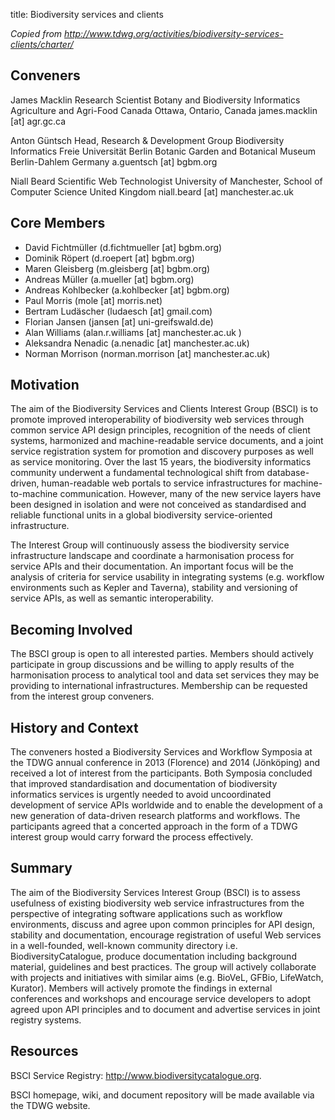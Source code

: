 title: Biodiversity services and clients

_Copied from <http://www.tdwg.org/activities/biodiversity-services-clients/charter/>_

## Conveners

James Macklin
Research Scientist
Botany and Biodiversity Informatics
Agriculture and Agri-Food Canada
Ottawa, Ontario, Canada
james.macklin [at] agr.gc.ca

Anton Güntsch
Head, Research & Development Group Biodiversity Informatics
Freie Universität Berlin
Botanic Garden and Botanical Museum Berlin-Dahlem
Germany
a.guentsch [at] bgbm.org

Niall Beard
Scientific Web Technologist
University of Manchester, School of Computer Science
United Kingdom
niall.beard [at] manchester.ac.uk

## Core Members

* David Fichtmüller (d.fichtmueller [at] bgbm.org)
* Dominik Röpert (d.roepert [at] bgbm.org)
* Maren Gleisberg (m.gleisberg [at] bgbm.org)
* Andreas Müller (a.mueller [at] bgbm.org)
* Andreas Kohlbecker (a.kohlbecker [at] bgbm.org)
* Paul Morris (mole [at] morris.net)
* Bertram Ludäscher (ludaesch [at] gmail.com)
* Florian Jansen (jansen [at] uni-greifswald.de)
* Alan Williams (alan.r.williams [at] manchester.ac.uk )
* Aleksandra Nenadic (a.nenadic [at] manchester.ac.uk)
* Norman Morrison (norman.morrison [at] manchester.ac.uk)

## Motivation

The aim of the Biodiversity Services and Clients Interest Group (BSCI) is to promote improved interoperability of biodiversity web services through common service API design principles, recognition of the needs of client systems, harmonized and machine-readable service documents, and a joint service registration system for promotion and discovery purposes as well as service monitoring. Over the last 15 years, the biodiversity informatics community underwent a fundamental technological shift from database-driven, human-readable web portals to service infrastructures for machine-to-machine communication. However, many of the new service layers have been designed in isolation and were not conceived as standardised and reliable functional units in a global biodiversity service-oriented infrastructure.

The Interest Group will continuously assess the biodiversity service infrastructure landscape and coordinate a harmonisation process for service APIs and their documentation. An important focus will be the analysis of criteria for service usability in integrating systems (e.g. workflow environments such as Kepler and Taverna), stability and versioning of service APIs, as well as semantic interoperability.

## Becoming Involved

The BSCI group is open to all interested parties. Members should actively participate in group discussions and be willing to apply results of the harmonisation process to analytical tool and data set services they may be providing to international infrastructures. Membership can be requested from the interest group conveners.

## History and Context

The conveners hosted a Biodiversity Services and Workflow Symposia at the TDWG annual conference in 2013 (Florence) and 2014 (Jönköping) and received a lot of interest from the participants. Both Symposia concluded that improved standardisation and documentation of biodiversity informatics services is urgently needed to avoid uncoordinated development of service APIs worldwide and to enable the development of a new generation of data-driven research platforms and workflows. The participants agreed that a concerted approach in the form of a TDWG interest group would carry forward the process effectively.

## Summary

The aim of the Biodiversity Services Interest Group (BSCI) is to assess usefulness of existing biodiversity web service infrastructures from the perspective of integrating software applications such as workflow environments, discuss and agree upon common principles for API design, stability and documentation,  encourage registration of useful Web services in a well-founded, well-known community directory i.e. BiodiversityCatalogue, produce documentation including  background material, guidelines and best practices. The group will actively collaborate with projects and initiatives with similar aims (e.g. BioVeL, GFBio, LifeWatch, Kurator). Members will actively promote the findings in external conferences and workshops and encourage service developers to adopt agreed upon  API principles and to document and advertise services in joint registry systems.

## Resources

BSCI Service Registry: <http://www.biodiversitycatalogue.org>.

BSCI homepage, wiki, and document repository will be made available via the TDWG website.
